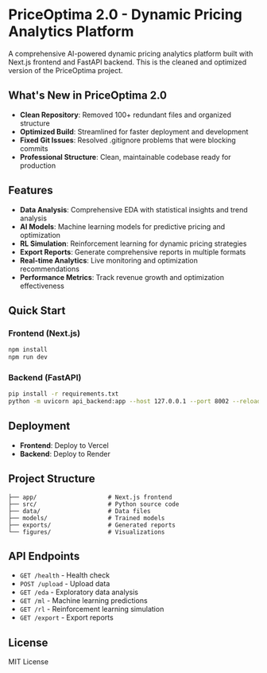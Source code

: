# PriceOptima 2.0 - Dynamic Pricing Analytics Platform

A comprehensive AI-powered dynamic pricing analytics platform built with Next.js frontend and FastAPI backend. This is the cleaned and optimized version of the PriceOptima project.

## What's New in PriceOptima 2.0

- **Clean Repository**: Removed 100+ redundant files and organized structure
- **Optimized Build**: Streamlined for faster deployment and development
- **Fixed Git Issues**: Resolved .gitignore problems that were blocking commits
- **Professional Structure**: Clean, maintainable codebase ready for production

## Features

- **Data Analysis**: Comprehensive EDA with statistical insights and trend analysis
- **AI Models**: Machine learning models for predictive pricing and optimization
- **RL Simulation**: Reinforcement learning for dynamic pricing strategies
- **Export Reports**: Generate comprehensive reports in multiple formats
- **Real-time Analytics**: Live monitoring and optimization recommendations
- **Performance Metrics**: Track revenue growth and optimization effectiveness

## Quick Start

### Frontend (Next.js)
```bash
npm install
npm run dev
```

### Backend (FastAPI)
```bash
pip install -r requirements.txt
python -m uvicorn api_backend:app --host 127.0.0.1 --port 8002 --reload
```

## Deployment

- **Frontend**: Deploy to Vercel
- **Backend**: Deploy to Render

## Project Structure

```
├── app/                    # Next.js frontend
├── src/                    # Python source code
├── data/                   # Data files
├── models/                 # Trained models
├── exports/                # Generated reports
└── figures/                # Visualizations
```

## API Endpoints

- `GET /health` - Health check
- `POST /upload` - Upload data
- `GET /eda` - Exploratory data analysis
- `GET /ml` - Machine learning predictions
- `GET /rl` - Reinforcement learning simulation
- `GET /export` - Export reports

## License

MIT License
